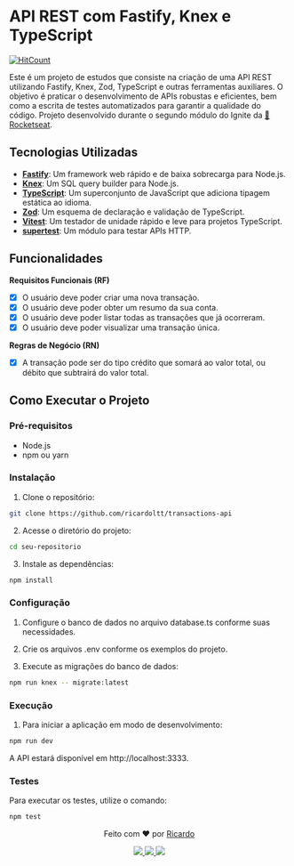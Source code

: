 # API REST com Fastify, Knex e TypeScript
[![HitCount](https://hits.dwyl.com/ricardoltt/transaction-api.svg?style=flat-square)](http://hits.dwyl.com/ricardoltt/transaction-api)

Este é um projeto de estudos que consiste na criação de uma API REST utilizando Fastify, Knex, Zod, TypeScript e outras ferramentas auxiliares. O objetivo é praticar o desenvolvimento de APIs robustas e eficientes, bem como a escrita de testes automatizados para garantir a qualidade do código. Projeto desenvolvido durante o segundo módulo do Ignite da [🚀 Rocketseat](https://rocketseat.com.br).

## Tecnologias Utilizadas

- **[Fastify](https://www.fastify.io/)**: Um framework web rápido e de baixa sobrecarga para Node.js.
- **[Knex](http://knexjs.org/)**: Um SQL query builder para Node.js.
- **[TypeScript](https://www.typescriptlang.org/)**: Um superconjunto de JavaScript que adiciona tipagem estática ao idioma.
- **[Zod](https://github.com/colinhacks/zod)**: Um esquema de declaração e validação de TypeScript.
- **[Vitest](https://vitest.dev/)**: Um testador de unidade rápido e leve para projetos TypeScript.
- **[supertest](https://github.com/visionmedia/supertest)**: Um módulo para testar APIs HTTP.

## Funcionalidades

**Requisitos Funcionais (RF)**

- [x] O usuário deve poder criar uma nova transação.
- [x] O usuário deve poder obter um resumo da sua conta.
- [x] O usuário deve poder listar todas as transações que já ocorreram.
- [x] O usuário deve poder visualizar uma transação única.

**Regras de Negócio (RN)**

- [x] A transação pode ser do tipo crédito que somará ao valor total, ou débito que subtrairá do valor total.

## Como Executar o Projeto

### Pré-requisitos

- Node.js
- npm ou yarn

### Instalação

1. Clone o repositório:

```bash
git clone https://github.com/ricardoltt/transactions-api
```

2. Acesse o diretório do projeto:

```bash
cd seu-repositorio
```

3. Instale as dependências:

```bash
npm install
```

### Configuração

1. Configure o banco de dados no arquivo database.ts conforme suas necessidades.

2. Crie os arquivos .env conforme os exemplos do projeto.

3. Execute as migrações do banco de dados:

```bash
npm run knex -- migrate:latest
```

### Execução

1. Para iniciar a aplicação em modo de desenvolvimento:

```bash
npm run dev
```

A API estará disponível em http://localhost:3333.

### Testes
Para executar os testes, utilize o comando:

```bash
npm test
```

<p align="center">
  Feito com ❤️ por <a href="https://github.com/ricardoltt">Ricardo</a>
</p>

<p align="center">
  <a target=”_blank” href="https://www.linkedin.com/in/ricardoltt">
    <img src="https://img.shields.io/badge/LinkedIn-000?style=for-the-badge&logo=linkedin&logoColor=0A66C2">
  </a>
  <a target=”_blank” href="mailto:ricardo.ltemoteo@gmail.com">
    <img src="https://img.shields.io/badge/Email-000?style=for-the-badge&logo=gmail&logoColor=EA4335">
  </a>
  <a target=”_blank” href="https://github.com/ricardoltt">
    <img src="https://img.shields.io/badge/GitHub-000?style=for-the-badge&logo=github&logoColor=white">
  </a>
</p>

